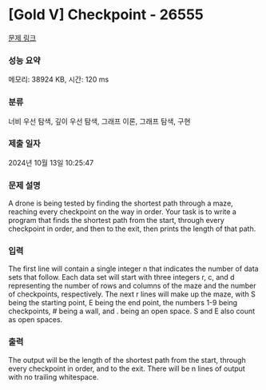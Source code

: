 # [Gold V] Checkpoint - 26555 

[문제 링크](https://www.acmicpc.net/problem/26555) 

### 성능 요약

메모리: 38924 KB, 시간: 120 ms

### 분류

너비 우선 탐색, 깊이 우선 탐색, 그래프 이론, 그래프 탐색, 구현

### 제출 일자

2024년 10월 13일 10:25:47

### 문제 설명

<p>A drone is being tested by finding the shortest path through a maze, reaching every checkpoint on the way in order. Your task is to write a program that finds the shortest path from the start, through every checkpoint in order, and then to the exit, then prints the length of that path.</p>

### 입력 

 <p>The first line will contain a single integer n that indicates the number of data sets that follow. Each data set will start with three integers r, c, and d representing the number of rows and columns of the maze and the number of checkpoints, respectively. The next r lines will make up the maze, with S being the starting point, E being the end point, the numbers 1-9 being checkpoints, # being a wall, and . being an open space. S and E also count as open spaces.</p>

### 출력 

 <p>The output will be the length of the shortest path from the start, through every checkpoint in order, and to the exit. There will be n lines of output with no trailing whitespace.</p>

